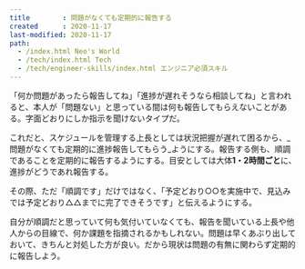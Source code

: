 ```yaml
---
title        : 問題がなくても定期的に報告する
created      : 2020-11-17
last-modified: 2020-11-17
path:
  - /index.html Neo's World
  - /tech/index.html Tech
  - /tech/engineer-skills/index.html エンジニア必須スキル
---
```


「何か問題があったら報告してね」「進捗が遅れそうなら相談してね」と言われると、本人が「問題ない」と思っている間は何も報告してもらえないことがある。字面どおりにしか指示を聞けないタイプだ。

これだと、スケジュールを管理する上長としては状況把握が遅れて困るから、_問題がなくても定期的に進捗報告してもらう_ようにする。報告する側も、順調であることを定期的に報告するようにする。目安としては大体**1・2時間ごと**に、進捗がどうであれ報告する。

その際、ただ「順調です」だけではなく、「予定どおり○○を実施中で、見込みでは予定どおり△△までに完了できそうです」と伝えるようにする。

自分が順調だと思っていて何も気付いていなくても、報告を聞いている上長や他人からの目線で、何か課題を指摘されるかもしれない。問題は早くあぶり出しておいて、きちんと対処した方が良い。だから現状は問題の有無に関わらず定期的に報告しよう。
